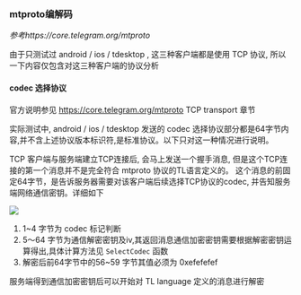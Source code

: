 ### mtproto编解码

*参考https://core.telegram.org/mtproto*

由于只测试过 android / ios / tdesktop , 这三种客户端都是使用 TCP 协议, 所以一下内容仅包含对这三种客户端的协议分析

#### codec 选择协议

官方说明参见 https://core.telegram.org/mtproto TCP transport 章节

实际测试中, android / ios / tdesktop 发送的 codec 选择协议部分都是64字节内容,并不含上述协议版本标识符,是标准协议。以下只对这一种情况进行说明。

TCP 客户端与服务端建立TCP连接后, 会马上发送一个握手消息, 但是这个TCP连接的第一个消息并不是完全符合 mtproto 协议的TL语言定义的。
这个消息的前固定64字节，是告诉服务器需要对该客户端后续选择TCP协议的codec, 并告知服务端网络通信密钥。详细如下

![](https://raw.githubusercontent.com/rockin0098/meow/dev/doc/pictures/first_64bytes.png)

1. 1~4 字节为 codec 标记判断
2. 5～64 字节为通信解密密钥及iv,其返回消息通信加密密钥需要根据解密密钥运算得出,具体计算方法见 ```SelectCodec``` 函数
3. 解密后前64字节中的56~59 字节其值必须为 0xefefefef

服务端得到通信加密密钥后可以开始对 TL language 定义的消息进行解密






